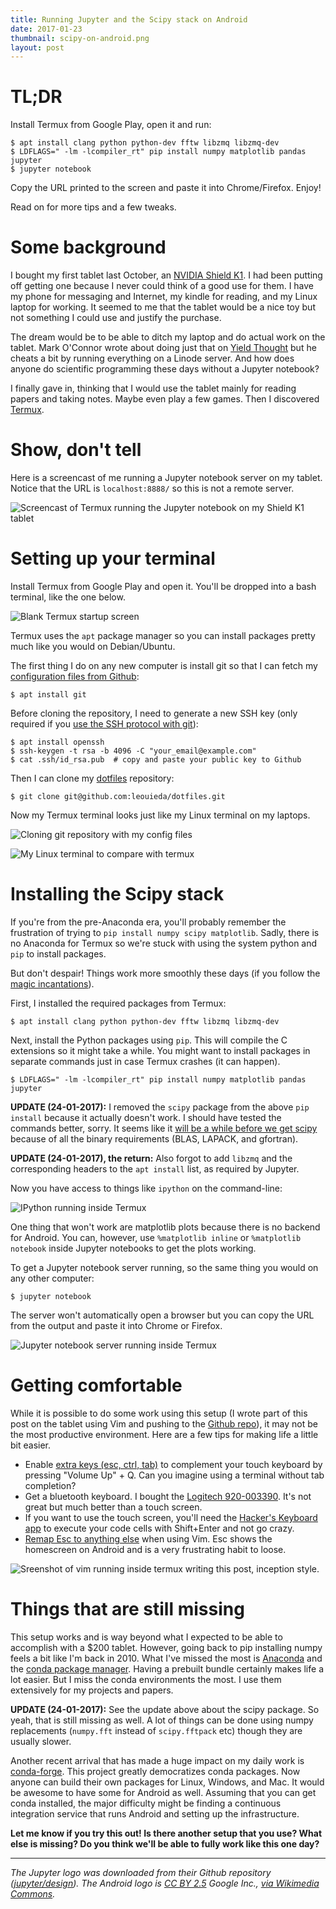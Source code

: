 ```yaml
---
title: Running Jupyter and the Scipy stack on Android
date: 2017-01-23
thumbnail: scipy-on-android.png
layout: post
---
```



# TL;DR

Install Termux from Google Play, open it and run:

    $ apt install clang python python-dev fftw libzmq libzmq-dev
    $ LDFLAGS=" -lm -lcompiler_rt" pip install numpy matplotlib pandas jupyter
    $ jupyter notebook

Copy the URL printed to the screen and paste it into Chrome/Firefox. Enjoy!

Read on for more tips and a few tweaks.


# Some background

I bought my first tablet last October, an
[NVIDIA Shield K1](https://www.amazon.com/NVIDIA-SHIELD-K1-Tablet-Black/dp/B0171BS9CG/ref=sr_1_2?s=pc&ie=UTF8&qid=1484937529&sr=1-2&keywords=nvidia+shield+k1).
I had been putting off getting one because I never could think of a good use
for them.
I have my phone for messaging and Internet, my kindle for reading, and my
Linux laptop for working.
It seemed to me that the tablet would be a nice toy but not something I could
use and justify the purchase.

The dream would be to be able to ditch my laptop and do actual work on the
tablet.
Mark O'Connor wrote about doing just that on
[Yield
Thought](http://yieldthought.com/post/12239282034/swapped-my-macbook-for-an-ipad)
but he cheats a bit by running everything on a Linode server.
And how does anyone do scientific programming these days without a Jupyter
notebook?

I finally gave in, thinking that I would use the tablet mainly for reading
papers and taking notes.
Maybe even play a few games.
Then I discovered [Termux](https://termux.com/).


# Show, don't tell

Here is a screencast of me running a Jupyter notebook
server on my tablet.
Notice that the URL is `localhost:8888/` so this is not a remote server.

![Screencast of Termux running the Jupyter notebook on my Shield K1 tablet](/images/termux-running-jupyter.gif)


# Setting up your terminal

Install Termux from Google Play and open it.
You'll be dropped into a bash terminal, like the one below.

![Blank Termux startup screen](/images/termux-blank.png)

Termux uses the `apt` package manager so you can install packages pretty much
like you would on Debian/Ubuntu.

The first thing I do on any new computer is install git so that I can fetch my
[configuration files from Github](https://github.com/leouieda/dotfiles):

    $ apt install git

Before cloning the repository, I need to generate a new SSH key (only required
if you [use the SSH protocol with git](https://help.github.com/articles/generating-a-new-ssh-key-and-adding-it-to-the-ssh-agent/)):

    $ apt install openssh
    $ ssh-keygen -t rsa -b 4096 -C "your_email@example.com"
    $ cat .ssh/id_rsa.pub  # copy and paste your public key to Github

Then I can clone my [dotfiles](https://github.com/leouieda/dotfiles)
repository:

    $ git clone git@github.com:leouieda/dotfiles.git

Now my Termux terminal looks just like my Linux terminal on my laptops.

![Cloning git repository with my config files](/images/termux-git.png)

![My Linux terminal to compare with termux](/images/termux-linux-terminal.png)


# Installing the Scipy stack

If you're from the pre-Anaconda era, you'll probably remember the frustration
of trying to `pip install numpy scipy matplotlib`.
Sadly, there is no Anaconda for Termux so we're stuck with using the system
python and `pip` to install packages.

But don't despair!
Things work more smoothly these days (if you follow the
[magic incantations](https://github.com/termux/termux-packages/issues/136)).

First, I installed the required packages from Termux:

    $ apt install clang python python-dev fftw libzmq libzmq-dev

Next, install the Python packages using `pip`. This will compile the C
extensions so it might take a while. You might want to install packages
in separate commands just in case Termux crashes (it can happen).

    $ LDFLAGS=" -lm -lcompiler_rt" pip install numpy matplotlib pandas jupyter

**UPDATE (24-01-2017):** I removed the `scipy` package from the above `pip
install` because it actually doesn't work. I should have tested the commands
better, sorry. It seems like it [will be a while before we get
scipy](https://github.com/termux/termux-packages/issues/471) because of all the
binary requirements (BLAS, LAPACK, and gfortran).

**UPDATE (24-01-2017), the return:** Also forgot to add `libzmq` and the
corresponding headers to the `apt install` list, as required by Jupyter.

Now you have access to things like `ipython` on the command-line:

![IPython running inside Termux](/images/termux-ipython-numpy.png)

One thing that won't work are matplotlib plots because there is no backend for
Android.
You can, however, use `%matplotlib inline` or `%matplotlib notebook` inside
Jupyter notebooks to get the plots working.

To get a Jupyter notebook server running, so the same thing you would on any
other computer:

    $ jupyter notebook

The server won't automatically open a browser but
you can copy the URL from the output and paste it into Chrome or Firefox.

![Jupyter notebook server running inside Termux](/images/termux-jupyter-startup.png)


# Getting comfortable

While it is possible to do some work using this setup (I wrote part of this
post on the tablet using Vim and pushing to the [Github
repo](https://github.com/leouieda/website)), it may not be the most productive
environment.
Here are a few tips for making life a little bit easier.

* Enable [extra keys (esc, ctrl, tab)](https://termux.com/touch-keyboard.html)
  to complement your touch keyboard by pressing "Volume Up" + Q. Can you
  imagine using a terminal without tab completion?
* Get a bluetooth keyboard. I bought the
  [Logitech 920-003390](https://www.amazon.com/Logitech-920-003390-Tablet-Keyboard-Android/dp/B0054L8N7M/ref=sr_1_15?s=pc&ie=UTF8&qid=1476900899&sr=1-15&keywords=Android+keyboard).
  It's not great but much better than a touch screen.
* If you want to use the touch screen, you'll need the
  [Hacker's Keyboard app](https://play.google.com/store/apps/details?id=org.pocketworkstation.pckeyboard&hl=en)
  to execute your code cells with Shift+Enter and not go crazy.
* [Remap Esc to anything else](http://vim.wikia.com/wiki/Avoid_the_escape_key)
  when using Vim. Esc shows the homescreen on Android and is a very frustrating
  habit to loose.

![Sreenshot of vim running inside termux writing this post,
inception style.](/images/termux-vim.png)


# Things that are still missing

This setup works and is way beyond what I expected to be able to accomplish
with a $200 tablet.
However, going back to pip installing numpy feels a bit like I'm back in 2010.
What I've missed the most is [Anaconda](http://continuum.io/downloads#all)
and the [conda package manager](http://conda.pydata.org/docs/).
Having a prebuilt bundle certainly makes life a lot easier.
But I miss the conda environments the most.
I use them extensively for my projects and papers.

**UPDATE (24-01-2017):** See the update above about the scipy package. So
yeah, that is still missing as well. A lot of things can be done using
numpy replacements (`numpy.fft` instead of `scipy.fftpack` etc) though they are
usually slower.

Another recent arrival that has made a huge impact on my daily work is [conda-forge](https://conda-forge.github.io/).
This project greatly democratizes conda packages.
Now anyone can build their own packages for Linux, Windows, and Mac.
It would be awesome to have some for Android as well.
Assuming that you can get conda installed, the major difficulty might
be finding a continuous integration service that runs Android and setting up
the infrastructure.


**Let me know if you try this out! Is there another setup that you use?  What
else is missing?  Do you think we'll be able to fully work like this one day?**


---

*The Jupyter logo was downloaded from their Github repository
([jupyter/design](https://github.com/jupyter/design)).
The Android logo is [CC BY 2.5](http://creativecommons.org/licenses/by/2.5)
Google Inc.,
[via Wikimedia Commons](https://commons.wikimedia.org/wiki/File%3AAndroid_robot.svg).*

